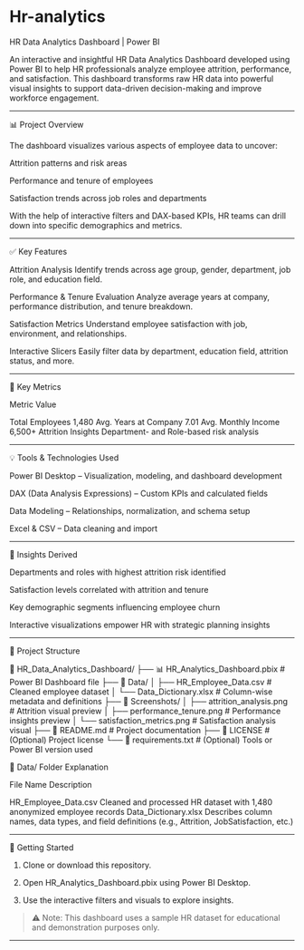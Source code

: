 # Hr-analytics
HR Data Analytics Dashboard | Power BI

An interactive and insightful HR Data Analytics Dashboard developed using Power BI to help HR professionals analyze employee attrition, performance, and satisfaction. This dashboard transforms raw HR data into powerful visual insights to support data-driven decision-making and improve workforce engagement.


---

📊 Project Overview

The dashboard visualizes various aspects of employee data to uncover:

Attrition patterns and risk areas

Performance and tenure of employees

Satisfaction trends across job roles and departments


With the help of interactive filters and DAX-based KPIs, HR teams can drill down into specific demographics and metrics.


---

✅ Key Features

Attrition Analysis
Identify trends across age group, gender, department, job role, and education field.

Performance & Tenure Evaluation
Analyze average years at company, performance distribution, and tenure breakdown.

Satisfaction Metrics
Understand employee satisfaction with job, environment, and relationships.

Interactive Slicers
Easily filter data by department, education field, attrition status, and more.



---

📌 Key Metrics

Metric	Value

Total Employees	1,480
Avg. Years at Company	7.01
Avg. Monthly Income	6,500+
Attrition Insights	Department- and Role-based risk analysis



---

💡 Tools & Technologies Used

Power BI Desktop – Visualization, modeling, and dashboard development

DAX (Data Analysis Expressions) – Custom KPIs and calculated fields

Data Modeling – Relationships, normalization, and schema setup

Excel & CSV – Data cleaning and import



---

🧠 Insights Derived

Departments and roles with highest attrition risk identified

Satisfaction levels correlated with attrition and tenure

Key demographic segments influencing employee churn

Interactive visualizations empower HR with strategic planning insights



---

📁 Project Structure

📁 HR_Data_Analytics_Dashboard/
├── 📊 HR_Analytics_Dashboard.pbix              # Power BI Dashboard file
├── 📂 Data/
│   ├── HR_Employee_Data.csv                    # Cleaned employee dataset
│   └── Data_Dictionary.xlsx                    # Column-wise metadata and definitions
├── 📂 Screenshots/
│   ├── attrition_analysis.png                  # Attrition visual preview
│   ├── performance_tenure.png                  # Performance insights preview
│   └── satisfaction_metrics.png                # Satisfaction analysis visual
├── 📄 README.md                                 # Project documentation
├── 📄 LICENSE                                   # (Optional) Project license
└── 📄 requirements.txt                          # (Optional) Tools or Power BI version used

📂 Data/ Folder Explanation

File Name	Description

HR_Employee_Data.csv	Cleaned and processed HR dataset with 1,480 anonymized employee records
Data_Dictionary.xlsx	Describes column names, data types, and field definitions (e.g., Attrition, JobSatisfaction, etc.)



---

🚀 Getting Started

1. Clone or download this repository.


2. Open HR_Analytics_Dashboard.pbix using Power BI Desktop.


3. Use the interactive filters and visuals to explore insights.



> ⚠️ Note: This dashboard uses a sample HR dataset for educational and demonstration purposes only.




---

